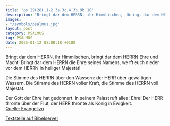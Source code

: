 ```yaml
---
title: "ps 29(28),1-2.3a.3c.4.3b.9b.10"
description: "Bringt dar dem HERRN, ihr Himmlischen,  bringt dar dem HERRN Ehre und Macht! Bringt dar dem HERRN die Ehre seines Namens,  werft euch nieder vor dem HERRN in heiliger Majestät!  Die Stimme des HERRN über den Wassern: der HERR über gewaltigen Wassern. Die Stimme des HERRN voller...."
images:
- "/symbols/psalmus.jpg"
layout: post
category: PSALMUS
tag: PSALMUS
date: 2025-01-12 08:00:18 +0100
---
```

Bringt dar dem HERRN, ihr Himmlischen, 
bringt dar dem HERRN Ehre und Macht!
Bringt dar dem HERRN die Ehre seines Namens, 
werft euch nieder vor dem HERRN in heiliger Majestät!

Die Stimme des HERRN über den Wassern:
der HERR über gewaltigen Wassern.
Die Stimme des HERRN voller Kraft, 
die Stimme des HERRN voll Majestät.<!--more-->

Der Gott der Ehre hat gedonnert.
In seinem Palast ruft alles: Ehre!
Der HERR thronte über der Flut, 
der HERR thronte als König in Ewigkeit.<br>
[Quelle: Evangelizo](https://evangeliumtagfuertag.org/DE/gospel)

[Textstelle auf Bibelserver](https://www.bibleserver.com/EU/ps29(28),1-2.3a.3c.4.3b.9b.10)
